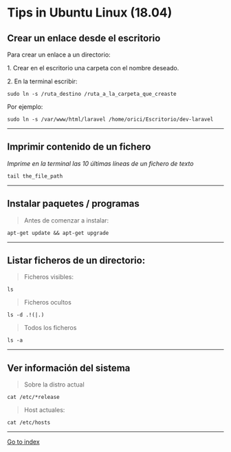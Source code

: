 # Tips in Ubuntu Linux (18.04)

## Crear un enlace desde el escritorio

Para crear un enlace a un directorio:

1.&nbsp;Crear en el escritorio una carpeta con el nombre deseado.

2.&nbsp;En la terminal escribir:

	sudo ln -s /ruta_destino /ruta_a_la_carpeta_que_creaste

Por ejemplo:

	sudo ln -s /var/www/html/laravel /home/orici/Escritorio/dev-laravel


***

## Imprimir contenido de un fichero

*Imprime en la terminal las 10 últimas líneas de un fichero de texto*

    tail the_file_path


***

## Instalar paquetes / programas

>Antes de comenzar a instalar:

	apt-get update && apt-get upgrade


***

## Listar ficheros de un directorio:

> Ficheros visibles:

	ls


> Ficheros ocultos

	ls -d .!(|.)


> Todos los ficheros

	ls -a


***

## Ver información del sistema

> Sobre la distro actual

	cat /etc/*release


> Host actuales:

	cat /etc/hosts


***

[Go to index](../../README.md)
